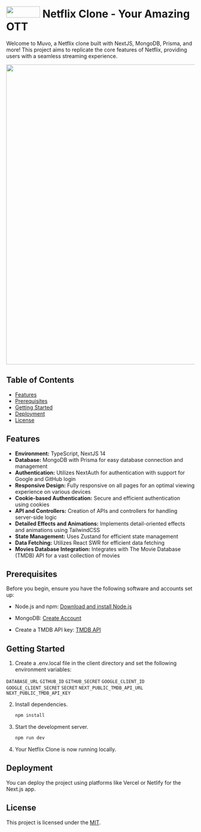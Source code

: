 # <img src="https://res.cloudinary.com/dnp36kqdc/image/upload/v1700767382/NextFlix/logo_pvnh62.png" width="90" height="30"> Netflix Clone - Your Amazing OTT

Welcome to Muvo, a Netflix clone built with NextJS, MongoDB, Prisma, and more! This project aims to replicate the core features of Netflix, providing users with a seamless streaming experience.

<img src="https://res.cloudinary.com/dnp36kqdc/image/upload/v1700490888/CDN%20for%20portfolio/NextFlix_rbmftu.png" width="800">

## Table of Contents

- [Features](#features)
- [Prerequisites](#prerequisites)
- [Getting Started](#getting-started)
- [Deployment](#deployment)
- [License](#license)

## Features

- **Environment:** TypeScript, NextJS 14
- **Database:** MongoDB with Prisma for easy database connection and management
- **Authentication:** Utilizes NextAuth for authentication with support for Google and GitHub login
- **Responsive Design:** Fully responsive on all pages for an optimal viewing experience on various devices
- **Cookie-based Authentication:** Secure and efficient authentication using cookies
- **API and Controllers:** Creation of APIs and controllers for handling server-side logic
- **Detailed Effects and Animations:** Implements detail-oriented effects and animations using TailwindCSS
- **State Management:** Uses Zustand for efficient state management
- **Data Fetching:** Utilizes React SWR for efficient data fetching
- **Movies Database Integration:** Integrates with The Movie Database (TMDB) API for a vast collection of movies

## Prerequisites

Before you begin, ensure you have the following software and accounts set up:

- Node.js and npm: [Download and install Node.js](https://nodejs.org/)

- MongoDB: [Create Account](https://www.mongodb.com/cloud/atlas/register)

- Create a TMDB API key: [TMDB API](https://developer.themoviedb.org/reference/intro/getting-started)

## Getting Started

1. Create a .env.local file in the client directory and set the following environment variables:

`DATABASE_URL`
`GITHUB_ID`
`GITHUB_SECRET`
`GOOGLE_CLIENT_ID`
`GOOGLE_CLIENT_SECRET`
`SECRET`
`NEXT_PUBLIC_TMDB_API_URL`
`NEXT_PUBLIC_TMDB_API_KEY`

2. Install dependencies.
   ```bash
   npm install
   ```
3. Start the development server.

   ```bash
   npm run dev
   ```

4. Your Netflix Clone is now running locally.

## Deployment

You can deploy the project using platforms like Vercel or Netlify for the Next.js app.

## License

This project is licensed under the [MIT](https://github.com/rishabh1S/next-flix/blob/main/LICENSE).
